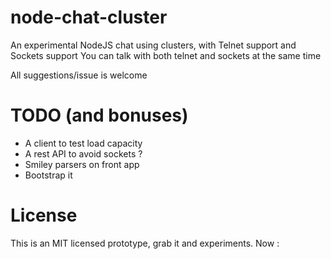 # node-chat-cluster
An experimental NodeJS chat using clusters, with Telnet support and Sockets support
You can talk with both telnet and sockets at the same time

All suggestions/issue is welcome

# TODO (and bonuses)
- A client to test load capacity
- A rest API to avoid sockets ?
- Smiley parsers on front app
- Bootstrap it

# License
This is an MIT licensed prototype, grab it and experiments. Now :
